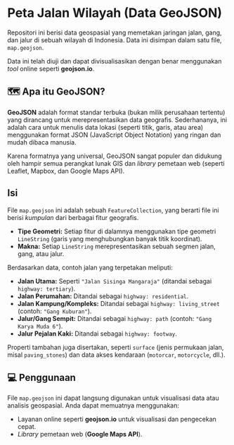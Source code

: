 # Peta Jalan Wilayah (Data GeoJSON)

Repositori ini berisi data geospasial yang memetakan jaringan jalan, gang, dan jalur di sebuah wilayah di Indonesia. Data ini disimpan dalam satu file, `map.geojson`.

Data ini telah diuji dan dapat divisualisasikan dengan benar menggunakan *tool* online seperti **geojson.io**.

## 🗺️ Apa itu GeoJSON?

**GeoJSON** adalah format standar terbuka (bukan milik perusahaan tertentu) yang dirancang untuk merepresentasikan data geografis. Sederhananya, ini adalah cara untuk menulis data lokasi (seperti titik, garis, atau area) menggunakan format JSON (JavaScript Object Notation) yang ringan dan mudah dibaca manusia.

Karena formatnya yang universal, GeoJSON sangat populer dan didukung oleh hampir semua perangkat lunak GIS dan *library* pemetaan web (seperti Leaflet, Mapbox, dan Google Maps API).

##  Isi

File `map.geojson` ini adalah sebuah `FeatureCollection`, yang berarti file ini berisi *kumpulan* dari berbagai fitur geografis.

* **Tipe Geometri:** Setiap fitur di dalamnya menggunakan tipe geometri `LineString` (garis yang menghubungkan banyak titik koordinat).
* **Makna:** Setiap `LineString` merepresentasikan sebuah segmen jalan, gang, atau jalur.

Berdasarkan data, contoh jalan yang terpetakan meliputi:

* **Jalan Utama:** Seperti `"Jalan Sisinga Mangaraja"` (ditandai sebagai `highway: tertiary`).
* **Jalan Perumahan:** Ditandai sebagai `highway: residential`.
* **Jalan Kampung/Kompleks:** Ditandai sebagai `highway: living_street` (contoh: `"Gang Kuburan"`).
* **Jalur/Gang Sempit:** Ditandai sebagai `highway: path` (contoh: `"Gang Karya Muda 6"`).
* **Jalur Pejalan Kaki:** Ditandai sebagai `highway: footway`.

Properti tambahan juga disertakan, seperti `surface` (jenis permukaan jalan, misal `paving_stones`) dan data akses kendaraan (`motorcar`, `motorcycle`, dll.).

## 💻 Penggunaan

File `map.geojson` ini dapat langsung digunakan untuk visualisasi data atau analisis geospasial. Anda dapat memuatnya menggunakan:

* Layanan online seperti **geojson.io** untuk visualisasi dan pengecekan cepat.
* *Library* pemetaan web (**Google Maps API**).
